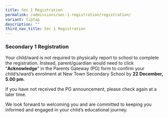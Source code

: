 ```yaml
---
title: Sec 1 Registration
permalink: /admissions/sec-1-registration/registration/
variant: tiptap
description: ""
third_nav_title: Sec 1 Registration
---
```

<h3><strong>Secondary 1 Registration</strong></h3><p>Your child/ward is not required to physically report to school to complete the registration. Instead, parent/guardian would need to click “<strong>Acknowledge</strong>” in the Parents Gateway (PG) form to confirm your child’s/ward’s enrolment at New Town Secondary School by <strong>22 December, 5.00 pm</strong>.</p><p></p><p>If you have not received the PG announcement, please check again at a later time.</p><p></p><p>We look forward to welcoming you and are committed to keeping you informed and engaged in your child’s educational journey.</p><p></p><p>&nbsp;&nbsp;&nbsp;&nbsp;&nbsp;&nbsp;&nbsp;</p>